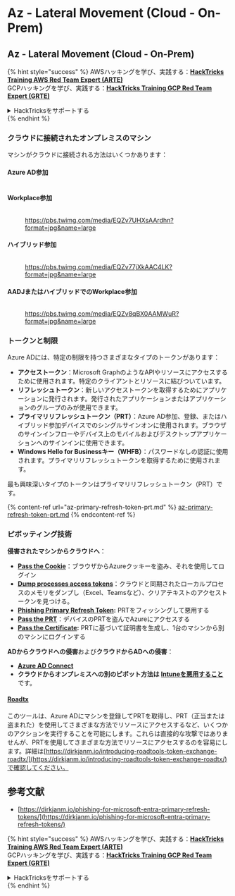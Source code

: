 # Az - Lateral Movement (Cloud - On-Prem)

## Az - Lateral Movement (Cloud - On-Prem)

{% hint style="success" %}
AWSハッキングを学び、実践する：<img src="../../../.gitbook/assets/image (1) (1) (1) (1).png" alt="" data-size="line">[**HackTricks Training AWS Red Team Expert (ARTE)**](https://training.hacktricks.xyz/courses/arte)<img src="../../../.gitbook/assets/image (1) (1) (1) (1).png" alt="" data-size="line">\
GCPハッキングを学び、実践する：<img src="../../../.gitbook/assets/image (2) (1).png" alt="" data-size="line">[**HackTricks Training GCP Red Team Expert (GRTE)**<img src="../../../.gitbook/assets/image (2) (1).png" alt="" data-size="line">](https://training.hacktricks.xyz/courses/grte)

<details>

<summary>HackTricksをサポートする</summary>

* [**サブスクリプションプラン**](https://github.com/sponsors/carlospolop)を確認してください！
* **💬 [**Discordグループ**](https://discord.gg/hRep4RUj7f)または[**Telegramグループ**](https://t.me/peass)に参加するか、**Twitter** 🐦 [**@hacktricks\_live**](https://twitter.com/hacktricks_live)**をフォローしてください。**
* **[**HackTricks**](https://github.com/carlospolop/hacktricks)および[**HackTricks Cloud**](https://github.com/carlospolop/hacktricks-cloud)のGitHubリポジトリにPRを提出してハッキングトリックを共有してください。**

</details>
{% endhint %}

### クラウドに接続されたオンプレミスのマシン

マシンがクラウドに接続される方法はいくつかあります：

#### Azure AD参加

<figure><img src="../../../.gitbook/assets/image (259).png" alt=""><figcaption></figcaption></figure>

#### Workplace参加

<figure><img src="../../../.gitbook/assets/image (222).png" alt=""><figcaption><p><a href="https://pbs.twimg.com/media/EQZv7UHXsAArdhn?format=jpg&#x26;name=large">https://pbs.twimg.com/media/EQZv7UHXsAArdhn?format=jpg&#x26;name=large</a></p></figcaption></figure>

#### ハイブリッド参加

<figure><img src="../../../.gitbook/assets/image (178).png" alt=""><figcaption><p><a href="https://pbs.twimg.com/media/EQZv77jXkAAC4LK?format=jpg&#x26;name=large">https://pbs.twimg.com/media/EQZv77jXkAAC4LK?format=jpg&#x26;name=large</a></p></figcaption></figure>

#### AADJまたはハイブリッドでのWorkplace参加

<figure><img src="../../../.gitbook/assets/image (252).png" alt=""><figcaption><p><a href="https://pbs.twimg.com/media/EQZv8qBX0AAMWuR?format=jpg&#x26;name=large">https://pbs.twimg.com/media/EQZv8qBX0AAMWuR?format=jpg&#x26;name=large</a></p></figcaption></figure>

### トークンと制限 <a href="#tokens-and-limitations" id="tokens-and-limitations"></a>

Azure ADには、特定の制限を持つさまざまなタイプのトークンがあります：

* **アクセストークン**：Microsoft GraphのようなAPIやリソースにアクセスするために使用されます。特定のクライアントとリソースに結びついています。
* **リフレッシュトークン**：新しいアクセストークンを取得するためにアプリケーションに発行されます。発行されたアプリケーションまたはアプリケーションのグループのみが使用できます。
* **プライマリリフレッシュトークン（PRT）**：Azure AD参加、登録、またはハイブリッド参加デバイスでのシングルサインオンに使用されます。ブラウザのサインインフローやデバイス上のモバイルおよびデスクトップアプリケーションへのサインインに使用できます。
* **Windows Hello for Businessキー（WHFB）**：パスワードなしの認証に使用されます。プライマリリフレッシュトークンを取得するために使用されます。

最も興味深いタイプのトークンはプライマリリフレッシュトークン（PRT）です。

{% content-ref url="az-primary-refresh-token-prt.md" %}
[az-primary-refresh-token-prt.md](az-primary-refresh-token-prt.md)
{% endcontent-ref %}

### ピボッティング技術

**侵害されたマシンからクラウドへ**：

* [**Pass the Cookie**](az-pass-the-cookie.md)：ブラウザからAzureクッキーを盗み、それを使用してログイン
* [**Dump processes access tokens**](az-processes-memory-access-token.md)：クラウドと同期されたローカルプロセスのメモリをダンプし（Excel、Teamsなど）、クリアテキストのアクセストークンを見つける。
* [**Phishing Primary Refresh Token**](az-phishing-primary-refresh-token-microsoft-entra.md)**:** PRTをフィッシングして悪用する
* [**Pass the PRT**](pass-the-prt.md)：デバイスのPRTを盗んでAzureにアクセスする
* [**Pass the Certificate**](az-pass-the-certificate.md)**:** PRTに基づいて証明書を生成し、1台のマシンから別のマシンにログインする

**ADからクラウドへの侵害**および**クラウドからADへの侵害**：

* [**Azure AD Connect**](azure-ad-connect-hybrid-identity/)
* **クラウドからオンプレミスへの別のピボット方法は** [**Intuneを悪用すること**](../az-services/intune.md)です。

#### [Roadtx](https://github.com/dirkjanm/ROADtools)

このツールは、Azure ADにマシンを登録してPRTを取得し、PRT（正当または盗まれた）を使用してさまざまな方法でリソースにアクセスするなど、いくつかのアクションを実行することを可能にします。これらは直接的な攻撃ではありませんが、PRTを使用してさまざまな方法でリソースにアクセスするのを容易にします。詳細は[https://dirkjanm.io/introducing-roadtools-token-exchange-roadtx/](https://dirkjanm.io/introducing-roadtools-token-exchange-roadtx/)で確認してください。

## 参考文献

* [https://dirkjanm.io/phishing-for-microsoft-entra-primary-refresh-tokens/](https://dirkjanm.io/phishing-for-microsoft-entra-primary-refresh-tokens/)

{% hint style="success" %}
AWSハッキングを学び、実践する：<img src="../../../.gitbook/assets/image (1) (1) (1) (1).png" alt="" data-size="line">[**HackTricks Training AWS Red Team Expert (ARTE)**](https://training.hacktricks.xyz/courses/arte)<img src="../../../.gitbook/assets/image (1) (1) (1) (1).png" alt="" data-size="line">\
GCPハッキングを学び、実践する：<img src="../../../.gitbook/assets/image (2) (1).png" alt="" data-size="line">[**HackTricks Training GCP Red Team Expert (GRTE)**<img src="../../../.gitbook/assets/image (2) (1).png" alt="" data-size="line">](https://training.hacktricks.xyz/courses/grte)

<details>

<summary>HackTricksをサポートする</summary>

* [**サブスクリプションプラン**](https://github.com/sponsors/carlospolop)を確認してください！
* **💬 [**Discordグループ**](https://discord.gg/hRep4RUj7f)または[**Telegramグループ**](https://t.me/peass)に参加するか、**Twitter** 🐦 [**@hacktricks\_live**](https://twitter.com/hacktricks_live)**をフォローしてください。**
* **[**HackTricks**](https://github.com/carlospolop/hacktricks)および[**HackTricks Cloud**](https://github.com/carlospolop/hacktricks-cloud)のGitHubリポジトリにPRを提出してハッキングトリックを共有してください。**

</details>
{% endhint %}
